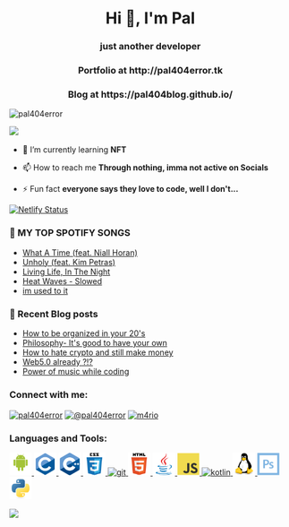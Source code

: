 <h1 align="center">Hi 👋, I'm Pal</h1>
<h3 align="center">just another developer</h3>
<h3 align="center">Portfolio at http://pal404error.tk</h3>
<h3 align="center">Blog at https://pal404blog.github.io/</h3>
<p align="left"> <img src="https://komarev.com/ghpvc/?username=pal404error&label=Profile%20views&color=0e75b6&style=flat" alt="pal404error" /> </p>
<img src="https://c.tenor.com/cHSkjU_sqNcAAAAi/siiii.gif">

- 🌱 I’m currently learning **NFT**

- 📫 How to reach me **Through nothing, imma not active on Socials**

- ⚡ Fun fact **everyone says they love to code, well I don't...**



[![Netlify Status](https://api.netlify.com/api/v1/badges/6b762fcc-993b-4c8b-94b1-6a3e39d3407a/deploy-status)](https://app.netlify.com/sites/the-pal/deploys)
<p align="left">
</p>

### 🎵  MY TOP SPOTIFY SONGS 

<!-- SPOTIFY:START -->
- [What A Time &lpar;feat. Niall Horan&rpar;](https://open.spotify.com/track/5WtfUKzXircvW8l5aaVZWT)
- [Unholy &lpar;feat. Kim Petras&rpar;](https://open.spotify.com/track/3nqQXoyQOWXiESFLlDF1hG)
- [Living Life, In The Night](https://open.spotify.com/track/2kx5sQgmjYug0GiDh1a4sU)
- [Heat Waves - Slowed](https://open.spotify.com/track/1K2RnVhm3eauKnA8PAcPu1)
- [im used to it](https://open.spotify.com/track/7lfoJaJRuVB43jLr4Ydi00)
<!-- SPOTIFY:END -->

### 📝 Recent Blog posts

<!-- BLOG:START -->
- [How to be organized in your 20&#39;s](https://pal404blog.github.io/how-to-be-organized)
- [Philosophy- It&#39;s good to have your own](https://pal404blog.github.io/create-philosophy)
- [How to hate crypto and still make money](https://pal404blog.github.io/hate-crypto-copy)
- [Web5.0 already ?!?](https://pal404blog.github.io/web5.0)
- [Power of music while coding](https://pal404blog.github.io/coding-music)
<!-- BLOG:END -->
<h3 align="left">Connect with me:</h3>
<p align="left">
<a href="https://instagram.com/pal404error" target="blank"><img align="center" src="https://raw.githubusercontent.com/rahuldkjain/github-profile-readme-generator/master/src/images/icons/Social/instagram.svg" alt="pal404error" height="30" width="40" /></a>
<a href="https://medium.com/@pal404error" target="blank"><img align="center" src="https://raw.githubusercontent.com/rahuldkjain/github-profile-readme-generator/master/src/images/icons/Social/medium.svg" alt="@pal404error" height="30" width="40" /></a>
<a href="https://www.youtube.com/c/m4rio" target="blank"><img align="center" src="https://raw.githubusercontent.com/rahuldkjain/github-profile-readme-generator/master/src/images/icons/Social/youtube.svg" alt="m4rio" height="30" width="40" /></a>
</p>

<h3 align="left">Languages and Tools:</h3>
<p align="left"> <a href="https://developer.android.com" target="_blank" rel="noreferrer"> <img src="https://raw.githubusercontent.com/devicons/devicon/master/icons/android/android-original-wordmark.svg" alt="android" width="40" height="40"/> </a> <a href="https://www.cprogramming.com/" target="_blank" rel="noreferrer"> <img src="https://raw.githubusercontent.com/devicons/devicon/master/icons/c/c-original.svg" alt="c" width="40" height="40"/> </a> <a href="https://www.w3schools.com/cpp/" target="_blank" rel="noreferrer"> <img src="https://raw.githubusercontent.com/devicons/devicon/master/icons/cplusplus/cplusplus-original.svg" alt="cplusplus" width="40" height="40"/> </a> <a href="https://www.w3schools.com/css/" target="_blank" rel="noreferrer"> <img src="https://raw.githubusercontent.com/devicons/devicon/master/icons/css3/css3-original-wordmark.svg" alt="css3" width="40" height="40"/> </a> <a href="https://git-scm.com/" target="_blank" rel="noreferrer"> <img src="https://www.vectorlogo.zone/logos/git-scm/git-scm-icon.svg" alt="git" width="40" height="40"/> </a> <a href="https://www.w3.org/html/" target="_blank" rel="noreferrer"> <img src="https://raw.githubusercontent.com/devicons/devicon/master/icons/html5/html5-original-wordmark.svg" alt="html5" width="40" height="40"/> </a> <a href="https://www.java.com" target="_blank" rel="noreferrer"> <img src="https://raw.githubusercontent.com/devicons/devicon/master/icons/java/java-original.svg" alt="java" width="40" height="40"/> </a> <a href="https://developer.mozilla.org/en-US/docs/Web/JavaScript" target="_blank" rel="noreferrer"> <img src="https://raw.githubusercontent.com/devicons/devicon/master/icons/javascript/javascript-original.svg" alt="javascript" width="40" height="40"/> </a> <a href="https://kotlinlang.org" target="_blank" rel="noreferrer"> <img src="https://www.vectorlogo.zone/logos/kotlinlang/kotlinlang-icon.svg" alt="kotlin" width="40" height="40"/> </a> <a href="https://www.linux.org/" target="_blank" rel="noreferrer"> <img src="https://raw.githubusercontent.com/devicons/devicon/master/icons/linux/linux-original.svg" alt="linux" width="40" height="40"/> </a> <a href="https://www.photoshop.com/en" target="_blank" rel="noreferrer"> <img src="https://raw.githubusercontent.com/devicons/devicon/master/icons/photoshop/photoshop-line.svg" alt="photoshop" width="40" height="40"/> </a> <a href="https://www.python.org" target="_blank" rel="noreferrer"> <img src="https://raw.githubusercontent.com/devicons/devicon/master/icons/python/python-original.svg" alt="python" width="40" height="40"/> </a> </p>
<img src="https://c.tenor.com/QrPpm9FO5ewAAAAM/ight-imma-head-out-spongebob.gif">
